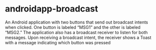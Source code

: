 # androidapp-broadcast
An Android application with two buttons that send out broadcast intents when clicked. One button is labeled “MSG1” and the other is labeled “MSG2.” The application  also has a broadcast receiver to listen for both messages. Upon receiving a broadcast intent, the receiver  shows a Toast with a message indicating which button was pressed
